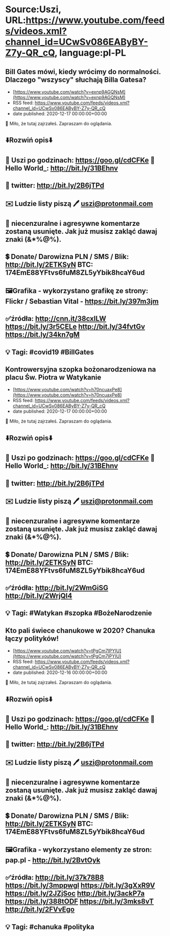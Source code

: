 # Source:Uszi, URL:https://www.youtube.com/feeds/videos.xml?channel_id=UCwSv086EAByBY-Z7y-QR_cQ, language:pl-PL

## Bill Gates mówi, kiedy wrócimy do normalności. Dlaczego "wszyscy" słuchają Billa Gatesa?
 - [https://www.youtube.com/watch?v=exnp9AGQNsM](https://www.youtube.com/watch?v=exnp9AGQNsM)
 - RSS feed: https://www.youtube.com/feeds/videos.xml?channel_id=UCwSv086EAByBY-Z7y-QR_cQ
 - date published: 2020-12-17 00:00:00+00:00

🤪 Miło, że tutaj zajrzałeś.  Zapraszam do oglądania.

⬇️Rozwiń opis⬇️
------------------------------------------------------------
👀 Uszi po godzinach: https://goo.gl/cdCFKe
👀 Hello World_: http://bit.ly/31BEhnv
------------------------------------------------------------
👀 twitter: http://bit.ly/2B6jTPd
------------------------------------------------------------
✉️ Ludzie listy piszą 
🖊️ uszi@protonmail.com
------------------------------------------------------------
👺 niecenzuralne i agresywne komentarze zostaną usunięte.  Jak już musisz zakląć dawaj znaki (&*%@%).
------------------------------------------------------------
💲 Donate/ Darowizna
PLN / SMS / Blik: http://bit.ly/2ETKSyN
BTC: 174EmE88YFtvs6fuM8ZL5yYbik8hcaY6ud
---------------------------------------------------------------
🖼Grafika - wykorzystano grafikę ze strony: 
Flickr / Sebastian Vital - https://bit.ly/397m3jm
---------------------------------------------------------------
✅źródła:
http://cnn.it/38cxILW
https://bit.ly/3r5CELe
http://bit.ly/34fvtGv
https://bit.ly/34kn7gM
-------------------------------------------------------------
💡 Tagi: #covid19 #BillGates
--------------------------------------------------------------

## Kontrowersyjna szopka bożonarodzeniowa na placu Św. Piotra w Watykanie
 - [https://www.youtube.com/watch?v=h70ncuaxPe8](https://www.youtube.com/watch?v=h70ncuaxPe8)
 - RSS feed: https://www.youtube.com/feeds/videos.xml?channel_id=UCwSv086EAByBY-Z7y-QR_cQ
 - date published: 2020-12-17 00:00:00+00:00

🤪 Miło, że tutaj zajrzałeś.  Zapraszam do oglądania.

⬇️Rozwiń opis⬇️
------------------------------------------------------------
👀 Uszi po godzinach: https://goo.gl/cdCFKe
👀 Hello World_: http://bit.ly/31BEhnv
------------------------------------------------------------
👀 twitter: http://bit.ly/2B6jTPd
------------------------------------------------------------
✉️ Ludzie listy piszą 
🖊️ uszi@protonmail.com
------------------------------------------------------------
👺 niecenzuralne i agresywne komentarze zostaną usunięte.  Jak już musisz zakląć dawaj znaki (&*%@%).
------------------------------------------------------------
💲 Donate/ Darowizna
PLN / SMS / Blik: http://bit.ly/2ETKSyN
BTC: 174EmE88YFtvs6fuM8ZL5yYbik8hcaY6ud
---------------------------------------------------------------
✅źródła:
http://bit.ly/2WmGiSG
http://bit.ly/2WrjQI4
-------------------------------------------------------------
💡 Tagi: #Watykan #szopka #BożeNarodzenie
--------------------------------------------------------------

## Kto pali świece chanukowe w 2020? Chanuka łączy polityków!
 - [https://www.youtube.com/watch?v=tPgCm7IPYIU](https://www.youtube.com/watch?v=tPgCm7IPYIU)
 - RSS feed: https://www.youtube.com/feeds/videos.xml?channel_id=UCwSv086EAByBY-Z7y-QR_cQ
 - date published: 2020-12-16 00:00:00+00:00

🤪 Miło, że tutaj zajrzałeś.  Zapraszam do oglądania.

⬇️Rozwiń opis⬇️
------------------------------------------------------------
👀 Uszi po godzinach: https://goo.gl/cdCFKe
👀 Hello World_: http://bit.ly/31BEhnv
------------------------------------------------------------
👀 twitter: http://bit.ly/2B6jTPd
------------------------------------------------------------
✉️ Ludzie listy piszą 
🖊️ uszi@protonmail.com
------------------------------------------------------------
👺 niecenzuralne i agresywne komentarze zostaną usunięte.  Jak już musisz zakląć dawaj znaki (&*%@%).
------------------------------------------------------------
💲 Donate/ Darowizna
PLN / SMS / Blik: http://bit.ly/2ETKSyN
BTC: 174EmE88YFtvs6fuM8ZL5yYbik8hcaY6ud
---------------------------------------------------------------
🖼Grafika - wykorzystano elementy ze stron: 
pap.pl - http://bit.ly/2BvtOyk
---------------------------------------------------------------
✅źródła:
http://bit.ly/37k78B8
https://bit.ly/3mppwgl
https://bit.ly/3gXxR9V
https://bit.ly/2JZjSoc
http://bit.ly/3ackP7a
https://bit.ly/388tODF
https://bit.ly/3mks8vT
http://bit.ly/2FVvEgo
-------------------------------------------------------------
💡 Tagi: #chanuka #polityka
--------------------------------------------------------------

